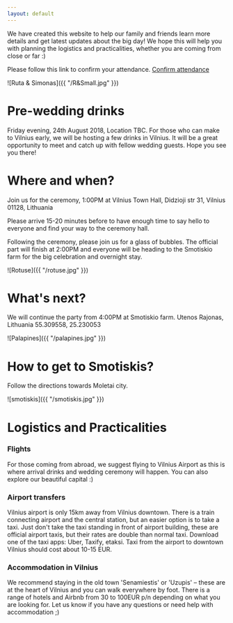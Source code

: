 ```yaml
---
layout: default
---
```


We have created this website to help our family and friends learn more details and get latest updates about the big day! We hope this will help you with planning the logistics and practicalities, whether you are coming from close or far :)

Please follow this link to confirm your attendance.
[Confirm attendance](https://goo.gl/forms/wyQai8KV5ln7l2M03)


![Ruta & Simonas]({{ "/R&Small.jpg" }})


# [](#header-1) Pre-wedding drinks

Friday evening, 24th August 2018, Location TBC.
For those who can make to Vilnius early, we will be hosting a few drinks in Vilnius. It will be a great opportunity to meet and catch up with fellow wedding guests. Hope you see you there!

# [](#header-1) Where and when?

Join us for the ceremony, 1:00PM at Vilnius Town Hall, Didzioji str 31, Vilnius 01128, Lithuania

Please arrive 15-20 minutes before to have enough time to say hello to everyone and find your way to the ceremony hall.

Following the ceremony, please join us for a glass of bubbles.
The official part will finish at 2:00PM and everyone will be heading to the Smotiskio farm for the big celebration and overnight stay.

![Rotuse]({{ "/rotuse.jpg" }})



# [](#header-1) What's next?

We will continue the party from 4:00PM at Smotiskio farm.
Utenos Rajonas, Lithuania
55.309558, 25.230053

![Palapines]({{ "/palapines.jpg" }})


# [](#header-1) How to get to Smotiskis?

Follow the directions towards Moletai city.

![smotiskis]({{ "/smotiskis.jpg" }})

# [](#header-1) Logistics and Practicalities

### [](#header-3) Flights

For those coming from abroad, we suggest flying to Vilnius Airport as this is where arrival drinks and wedding ceremony will happen. You can also explore our beautiful capital :)

### [](#header-3) Airport transfers

Vilnius airport is only 15km away from Vilnius downtown. There is a train connecting airport and the central station, but an easier option is to take a taxi. Just don't take the taxi standing in front of airport building, these are official airport taxis, but their rates are double than normal taxi. Download one of the taxi apps: Uber, Taxify, etaksi. Taxi from the airport to downtown Vilnius should cost about 10-15 EUR.

### [](#header-3) Accommodation in Vilnius

We recommend staying in the old town 'Senamiestis' or 'Uzupis' – these are at the heart of Vilnius and you can walk everywhere by foot. There is a range of hotels and Airbnb from 30 to 100EUR p/n depending on what you are looking for. Let us know if you have any questions or need help with accommodation ;)
